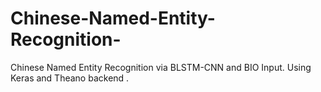 # Chinese-Named-Entity-Recognition-
Chinese Named Entity Recognition via BLSTM-CNN and BIO Input.  Using Keras and Theano backend .  
